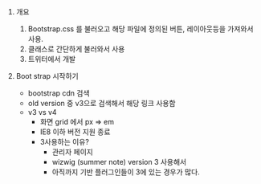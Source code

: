 1. 개요
    1. Bootstrap.css 를 불러오고 해당 파일에 정의된 버튼, 레이아웃등을 가져와서 사용.
    2. 클래스로 간단하게 불러와서 사용
    3. 트위터에서 개발

2. Boot strap 시작하기
    - bootstrap cdn 검색
    - old version 중 v3으로 검색해서 해당 링크 사용함
    - v3 vs v4
        - 화면 grid 에서 px => em
        - IE8 이하 버전 지원 종료
        - 3사용하는 이유?
            - 관리자 페이지
            - wizwig (summer note) version 3 사용해서
            - 아직까지 기반 플러그인들이 3에 있는 경우가 많다.